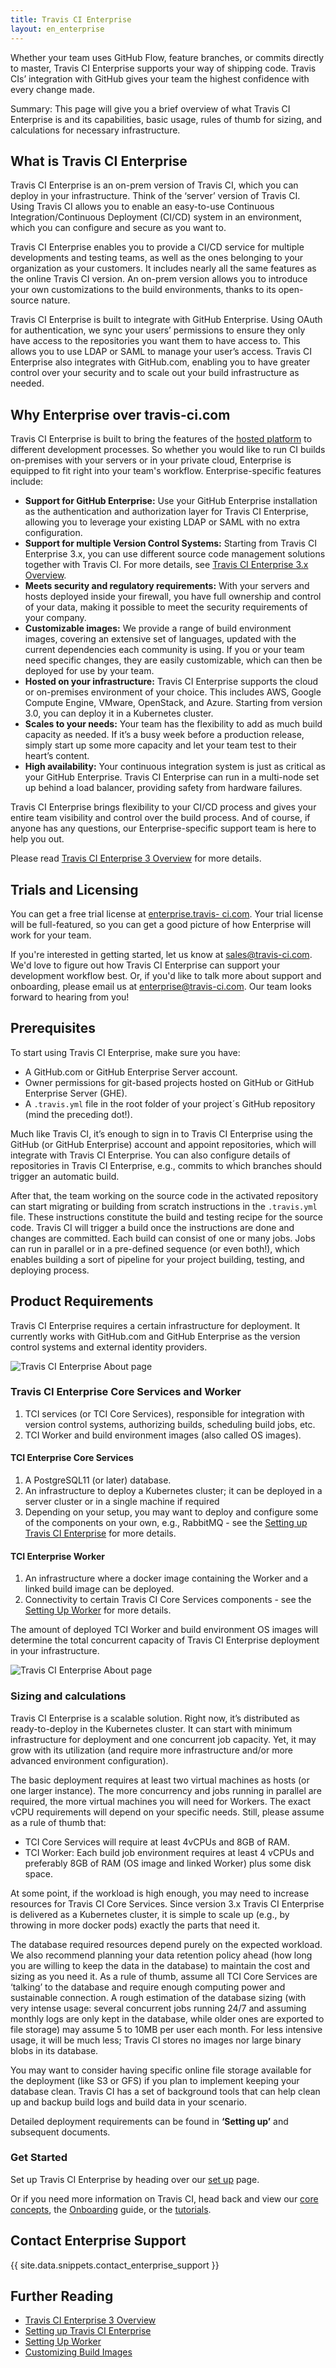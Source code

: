 ```yaml
---
title: Travis CI Enterprise
layout: en_enterprise
---
```


Whether your team uses GitHub Flow, feature branches, or commits directly to
master, Travis CI Enterprise supports your way of shipping code. Travis CIs’
integration with GitHub gives your team the highest confidence with every change
made.

Summary: This page will give you a brief overview of what Travis CI Enterprise is and its capabilities, basic usage, rules of thumb for sizing, and calculations for necessary infrastructure.

## What is Travis CI Enterprise

Travis CI Enterprise is an on-prem version of Travis CI, which you can deploy in your infrastructure. Think of the ‘server’ version of Travis CI. Using Travis CI allows you to enable an easy-to-use Continuous Integration/Continuous Deployment (CI/CD) system in an environment, which you can configure and secure as you want to.

Travis CI Enterprise enables you to provide a CI/CD service for multiple developments and testing teams, as well as the ones belonging to your organization as your customers. It includes nearly all the same features as the online Travis CI version. An on-prem version allows you to introduce your own customizations to the build environments, thanks to its open-source nature.

Travis CI Enterprise is built to integrate with GitHub Enterprise. Using OAuth
for authentication, we sync your users’ permissions to ensure they only have
access to the repositories you want them to have access to. This allows you to
use LDAP or SAML to manage your user’s access. Travis CI Enterprise also
integrates with GitHub.com, enabling you to have greater control over your security and
to scale out your build infrastructure as needed.


## Why Enterprise over travis-ci.com

Travis CI Enterprise is built to bring the features of the [hosted
platform](/user/travis-pro) to different development processes. So whether you
would like to run CI builds on-premises with your servers or in your private cloud, Enterprise is equipped to fit right into your team's workflow.
Enterprise-specific features include:

* **Support for GitHub Enterprise:** Use your GitHub Enterprise
installation as the authentication and authorization layer for Travis CI
Enterprise, allowing you to leverage your existing LDAP or SAML with no
extra configuration.
* **Support for multiple Version Control Systems:** Starting from Travis CI
Enterprise 3.x, you can use different source code management solutions
together with Travis CI. For more details, see [Travis CI Enterprise 3.x Overview](/user/enterprise/tcie-3.x-overview/).
* **Meets security and regulatory requirements:**  With your servers and hosts
deployed inside your firewall, you have full ownership and control of
your data, making it possible to meet the security requirements of
your company.
* **Customizable images:**  We provide a range of build environment images,
covering an extensive set of languages, updated with the current dependencies
each community is using. If you or your team need specific changes, they are
easily customizable, which can then be deployed for use by your team.
* **Hosted on your infrastructure:** Travis CI Enterprise supports the cloud
or on-premises environment of your choice. This includes AWS, Google Compute
Engine, VMware, OpenStack, and Azure. Starting from version 3.0, you can deploy it in a Kubernetes cluster.
* **Scales to your needs:** Your team has the flexibility to add as much build
capacity as needed. If it’s a busy week before a production release, simply start up some more capacity and let your team test to their
heart’s content.
* **High availability:** Your continuous integration system is just as critical
as your GitHub Enterprise. Travis CI Enterprise can run in a multi-node set up
behind a load balancer, providing safety from hardware failures.

Travis CI Enterprise brings flexibility to your CI/CD process and gives
your entire team visibility and control over the build process. And of course, if
anyone has any questions, our Enterprise-specific support team is here to help
you out.

Please read [Travis CI Enterprise 3 Overview](/user/enterprise/tcie-3.x-overview/) for more details.

## Trials and Licensing

You can get a free trial license at [enterprise.travis-
ci.com](https://enterprise.travis-ci.com/). Your trial license will be full-featured, so you can get a good picture of how Enterprise will work for your
team.

If you're interested in getting started, let us know at [sales@travis-ci.com](mailto:sales@travis-ci.com). We'd love to figure out how Travis CI Enterprise can support your development workflow best. Or, if you'd like to talk more about support and onboarding, please email us at [enterprise@travis-ci.com](mailto:enterprise@travis-ci.com). Our team looks forward to hearing from you!

## Prerequisites

To start using Travis CI Enterprise, make sure you have:
* A GitHub.com or GitHub Enterprise Server account.
* Owner permissions for git-based projects hosted on GitHub or GitHub Enterprise Server (GHE).
* A `.travis.yml` file in the root folder of your project´s GitHub repository (mind the preceding dot!).

Much like Travis CI, it’s enough to sign in to Travis CI Enterprise using the GitHub (or GitHub Enterprise) account and appoint repositories, which will integrate with Travis CI Enterprise. You can also configure details of repositories in Travis CI Enterprise, e.g., commits to which branches should trigger an automatic build.

After that, the team working on the source code in the activated repository can start migrating or building from scratch instructions in the `.travis.yml` file. These instructions constitute the build and testing recipe for the source code. Travis CI will trigger a build once the instructions are done and changes are committed. Each build can consist of one or many jobs. Jobs can run in parallel or in a pre-defined sequence (or even both!), which enables building a sort of pipeline for your project building, testing, and deploying process.

## Product Requirements

Travis CI Enterprise requires a certain infrastructure for deployment. It currently works with GitHub.com and GitHub Enterprise as the version control systems and external identity providers.

![Travis CI Enterprise About page](/images/TCIE-architecture1.png)

### Travis CI Enterprise Core Services and Worker

1. TCI services (or TCI Core Services), responsible for integration with version control systems, authorizing builds, scheduling build jobs, etc.
2. TCI Worker and build environment images (also called OS images).

#### TCI Enterprise Core Services 

1. A PostgreSQL11 (or later) database.
2. An infrastructure to deploy a Kubernetes cluster; it can be deployed in a server cluster or in a single machine if required
3. Depending on your setup, you may want to deploy and configure some of the components on your own, e.g., RabbitMQ - see the [Setting up Travis CI Enterprise](/user/enterprise/tcie-3.x-setting-up-travis-ci-enterprise/) for more details.

#### TCI Enterprise Worker

1. An infrastructure where a docker image containing the Worker and a linked build image can be deployed.
2. Connectivity to certain Travis CI Core Services components - see the [Setting Up Worker](/user/enterprise/setting-up-worker/) for more details.

The amount of deployed TCI Worker and build environment OS images will determine the total concurrent capacity of Travis CI Enterprise deployment in your infrastructure.

![Travis CI Enterprise About page](/images/TCIE-Architecture2.png)

### Sizing and calculations

Travis CI Enterprise is a scalable solution. Right now, it’s distributed as ready-to-deploy in the Kubernetes cluster. It can start with minimum infrastructure for deployment and one concurrent job capacity. Yet, it may grow with its utilization (and require more infrastructure and/or more advanced environment configuration).

The basic deployment requires at least two virtual machines as hosts (or one larger instance). The more concurrency and jobs running in parallel are required, the more virtual machines you will need for Workers. The exact vCPU requirements will depend on your specific needs. Still, please assume as a rule of thumb that:
* TCI Core Services will require at least 4vCPUs and 8GB of RAM.
* TCI Worker: Each build job environment requires at least 4 vCPUs and preferably 8GB of RAM (OS image and linked Worker) plus some disk space.

At some point, if the workload is high enough, you may need to increase resources for Travis CI Core Services. Since version 3.x Travis CI Enterprise is delivered as a Kubernetes cluster, it is simple to scale up (e.g., by throwing in more docker pods) exactly the parts that need it.

The database required resources depend purely on the expected workload. We also recommend planning your data retention policy ahead (how long you are willing to keep the data in the database) to maintain the cost and sizing as you need it. As a rule of thumb, assume all TCI Core Services are ‘talking’ to the database and require enough computing power and sustainable connection. A rough estimation of the database sizing (with very intense usage: several concurrent jobs running 24/7 and assuming monthly logs are only kept in the database, while older ones are exported to file storage) may assume 5 to 10MB per user each month. For less intensive usage, it will be much less; Travis CI stores no images nor large binary blobs in its database.

You may want to consider having specific online file storage available for the deployment (like S3 or GFS) if you plan to implement keeping your database clean. Travis CI has a set of background tools that can help clean up and backup build logs and build data in your scenario.

Detailed deployment requirements can be found in **‘Setting up’** and subsequent documents.

### Get Started

Set up Travis CI Enterprise by heading over our [set up](/user/enterprise/tcie-3.x-setting-up-travis-ci-enterprise/) page.

Or if you need more information on Travis CI, head back and view our [core concepts](/user/for-beginners/), the [Onboarding](/user/onboarding/) guide, or the [tutorials](/user/tutorials/tutorials-overview/).

## Contact Enterprise Support

{{ site.data.snippets.contact_enterprise_support }}

## Further Reading
  * [Travis CI Enterprise 3 Overview](/user/enterprise/tcie-3.x-overview/)
  * [Setting up Travis CI Enterprise](/user/enterprise/setting-up-travis-ci-enterprise/)
  * [Setting Up Worker](/user/enterprise/setting-up-worker/)
  * [Customizing Build Images](/user/enterprise/build-images/)
